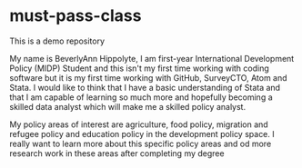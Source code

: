 # must-pass-class
This is a demo repository

My name is BeverlyAnn Hippolyte, I am first-year International Development Policy (MIDP) Student and this isn't my first time working with coding software but it is my first
time working with GitHub, SurveyCTO, Atom and Stata. I would like to think that I have a basic understanding of Stata and that I am capable of learning so much more
and hopefully becoming a skilled data analyst which will make me a skilled policy analyst.

My policy areas of interest are agriculture, food policy, migration and refugee policy and education policy in the development policy space. I really want to learn more about this specific policy areas and od more research work in these areas after completing my degree
